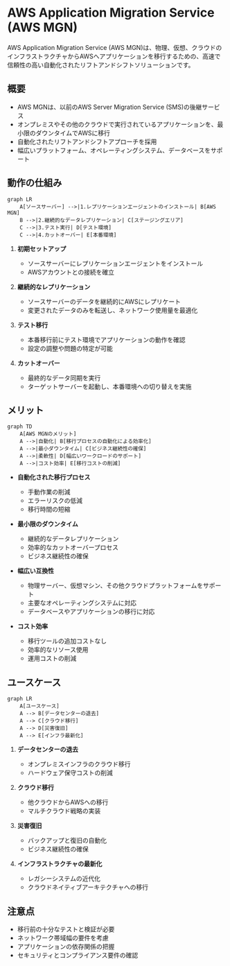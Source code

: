# AWS Application Migration Service (AWS MGN)

AWS Application Migration Service (AWS MGN)は、物理、仮想、クラウドのインフラストラクチャからAWSへアプリケーションを移行するための、高速で信頼性の高い自動化されたリフトアンドシフトソリューションです。

## 概要

- AWS MGNは、以前のAWS Server Migration Service (SMS)の後継サービス
- オンプレミスやその他のクラウドで実行されているアプリケーションを、最小限のダウンタイムでAWSに移行
- 自動化されたリフトアンドシフトアプローチを採用
- 幅広いプラットフォーム、オペレーティングシステム、データベースをサポート

## 動作の仕組み

```mermaid
graph LR
    A[ソースサーバー] -->|1.レプリケーションエージェントのインストール| B[AWS MGN]
    B -->|2.継続的なデータレプリケーション| C[ステージングエリア]
    C -->|3.テスト実行| D[テスト環境]
    C -->|4.カットオーバー| E[本番環境]
```

1. **初期セットアップ**
   - ソースサーバーにレプリケーションエージェントをインストール
   - AWSアカウントとの接続を確立

2. **継続的なレプリケーション**
   - ソースサーバーのデータを継続的にAWSにレプリケート
   - 変更されたデータのみを転送し、ネットワーク使用量を最適化

3. **テスト移行**
   - 本番移行前にテスト環境でアプリケーションの動作を確認
   - 設定の調整や問題の特定が可能

4. **カットオーバー**
   - 最終的なデータ同期を実行
   - ターゲットサーバーを起動し、本番環境への切り替えを実施

## メリット

```mermaid
graph TD
    A[AWS MGNのメリット]
    A -->|自動化| B[移行プロセスの自動化による効率化]
    A -->|最小ダウンタイム| C[ビジネス継続性の確保]
    A -->|柔軟性| D[幅広いワークロードのサポート]
    A -->|コスト効率| E[移行コストの削減]
```

- **自動化された移行プロセス**
  - 手動作業の削減
  - エラーリスクの低減
  - 移行時間の短縮

- **最小限のダウンタイム**
  - 継続的なデータレプリケーション
  - 効率的なカットオーバープロセス
  - ビジネス継続性の確保

- **幅広い互換性**
  - 物理サーバー、仮想マシン、その他クラウドプラットフォームをサポート
  - 主要なオペレーティングシステムに対応
  - データベースやアプリケーションの移行に対応

- **コスト効率**
  - 移行ツールの追加コストなし
  - 効率的なリソース使用
  - 運用コストの削減

## ユースケース

```mermaid
graph LR
    A[ユースケース]
    A --> B[データセンターの退去]
    A --> C[クラウド移行]
    A --> D[災害復旧]
    A --> E[インフラ最新化]
```

1. **データセンターの退去**
   - オンプレミスインフラのクラウド移行
   - ハードウェア保守コストの削減

2. **クラウド移行**
   - 他クラウドからAWSへの移行
   - マルチクラウド戦略の実装

3. **災害復旧**
   - バックアップと復旧の自動化
   - ビジネス継続性の確保

4. **インフラストラクチャの最新化**
   - レガシーシステムの近代化
   - クラウドネイティブアーキテクチャへの移行

## 注意点

- 移行前の十分なテストと検証が必要
- ネットワーク帯域幅の要件を考慮
- アプリケーションの依存関係の把握
- セキュリティとコンプライアンス要件の確認
